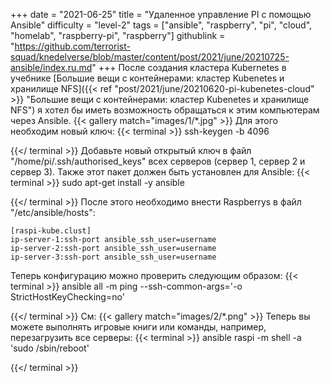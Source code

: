 +++
date = "2021-06-25"
title = "Удаленное управление PI с помощью Ansible"
difficulty = "level-2"
tags = ["ansible", "raspberry", "pi", "cloud", "homelab", "raspberry-pi", "raspberry"]
githublink = "https://github.com/terrorist-squad/knedelverse/blob/master/content/post/2021/june/20210725-ansible/index.ru.md"
+++
После создания кластера Kubernetes в учебнике [Большие вещи с контейнерами: кластер Kubenetes и хранилище NFS]({{< ref "post/2021/june/20210620-pi-kubenetes-cloud" >}} "Большие вещи с контейнерами: кластер Kubenetes и хранилище NFS") я хотел бы иметь возможность обращаться к этим компьютерам через Ansible.
{{< gallery match="images/1/*.jpg" >}}
Для этого необходим новый ключ:
{{< terminal >}}
ssh-keygen -b 4096

{{</ terminal >}}
Добавьте новый открытый ключ в файл "/home/pi/.ssh/authorised_keys" всех серверов (сервер 1, сервер 2 и сервер 3). Также этот пакет должен быть установлен для Ansible:
{{< terminal >}}
sudo apt-get install -y ansible

{{</ terminal >}}
После этого необходимо внести Raspberrys в файл "/etc/ansible/hosts":
```
[raspi-kube.clust]
ip-server-1:ssh-port ansible_ssh_user=username 
ip-server-2:ssh-port ansible_ssh_user=username 
ip-server-3:ssh-port ansible_ssh_user=username 

```
Теперь конфигурацию можно проверить следующим образом:
{{< terminal >}}
ansible all -m ping --ssh-common-args='-o StrictHostKeyChecking=no'

{{</ terminal >}}
См:
{{< gallery match="images/2/*.png" >}}
Теперь вы можете выполнять игровые книги или команды, например, перезагрузить все серверы:
{{< terminal >}}
ansible raspi -m shell -a 'sudo /sbin/reboot'

{{</ terminal >}}

